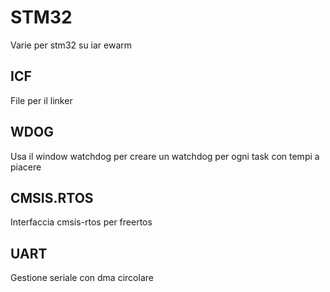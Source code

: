 # STM32
Varie per stm32 su iar ewarm


## ICF

File per il linker

## WDOG

Usa il window watchdog per creare un watchdog per ogni task
con tempi a piacere

## CMSIS.RTOS

Interfaccia cmsis-rtos per freertos

## UART

Gestione seriale con dma circolare
